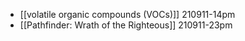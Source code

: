 - [[volatile organic compounds (VOCs)]]
210911-14pm
- [[Pathfinder: Wrath of the Righteous]]
210911-23pm
